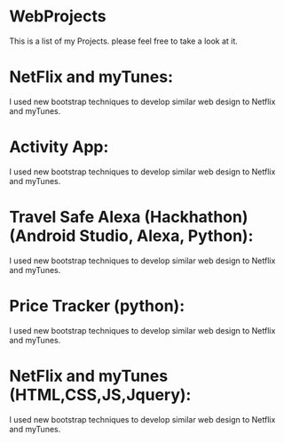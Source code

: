 # WebProjects
This is a list of my Projects. please feel free to take a look at it.


# NetFlix and myTunes: 
I used new bootstrap techniques to develop similar web design to Netflix and myTunes.

# Activity App: 
I used new bootstrap techniques to develop similar web design to Netflix and myTunes.

# Travel Safe Alexa (Hackhathon)(Android Studio, Alexa, Python): 
I used new bootstrap techniques to develop similar web design to Netflix and myTunes.

# Price Tracker (python): 
I used new bootstrap techniques to develop similar web design to Netflix and myTunes.

# NetFlix and myTunes (HTML,CSS,JS,Jquery): 
I used new bootstrap techniques to develop similar web design to Netflix and myTunes.





